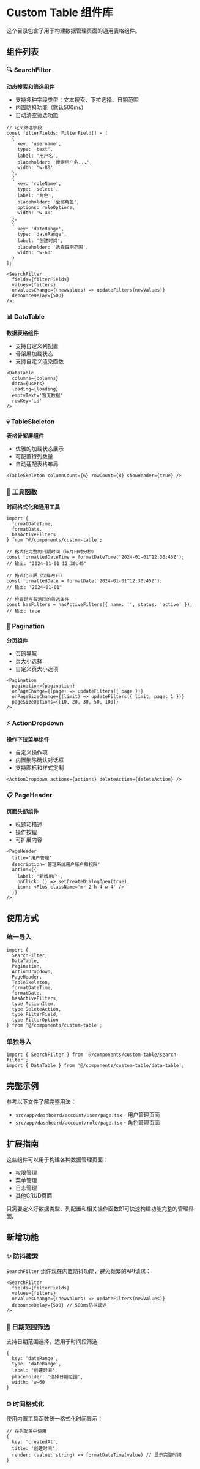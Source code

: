# Custom Table 组件库

这个目录包含了用于构建数据管理页面的通用表格组件。

## 组件列表

### 🔍 SearchFilter

**动态搜索和筛选组件**

- 支持多种字段类型：文本搜索、下拉选择、日期范围
- 内置防抖功能（默认500ms）
- 自动清空筛选功能

```tsx
// 定义筛选字段
const filterFields: FilterField[] = [
  {
    key: 'username',
    type: 'text',
    label: '用户名',
    placeholder: '搜索用户名...',
    width: 'w-80'
  },
  {
    key: 'roleName',
    type: 'select',
    label: '角色',
    placeholder: '全部角色',
    options: roleOptions,
    width: 'w-40'
  },
  {
    key: 'dateRange',
    type: 'dateRange',
    label: '创建时间',
    placeholder: '选择日期范围',
    width: 'w-60'
  }
];

<SearchFilter
  fields={filterFields}
  values={filters}
  onValuesChange={(newValues) => updateFilters(newValues)}
  debounceDelay={500}
/>;
```

### 📊 DataTable

**数据表格组件**

- 支持自定义列配置
- 骨架屏加载状态
- 支持自定义渲染函数

```tsx
<DataTable
  columns={columns}
  data={users}
  loading={loading}
  emptyText='暂无数据'
  rowKey='id'
/>
```

### 💀 TableSkeleton

**表格骨架屏组件**

- 优雅的加载状态展示
- 可配置行列数量
- 自动适配表格布局

```tsx
<TableSkeleton columnCount={6} rowCount={8} showHeader={true} />
```

### 🔧 工具函数

**时间格式化和通用工具**

```tsx
import {
  formatDateTime,
  formatDate,
  hasActiveFilters
} from '@/components/custom-table';

// 格式化完整的日期时间（年月日时分秒）
const formattedDateTime = formatDateTime('2024-01-01T12:30:45Z');
// 输出: "2024-01-01 12:30:45"

// 格式化日期（仅年月日）
const formattedDate = formatDate('2024-01-01T12:30:45Z');
// 输出: "2024-01-01"

// 检查是否有活跃的筛选条件
const hasFilters = hasActiveFilters({ name: '', status: 'active' });
// 输出: true
```

### 📄 Pagination

**分页组件**

- 页码导航
- 页大小选择
- 自定义页大小选项

```tsx
<Pagination
  pagination={pagination}
  onPageChange={(page) => updateFilters({ page })}
  onPageSizeChange={(limit) => updateFilters({ limit, page: 1 })}
  pageSizeOptions={[10, 20, 30, 50, 100]}
/>
```

### ⚡ ActionDropdown

**操作下拉菜单组件**

- 自定义操作项
- 内置删除确认对话框
- 支持图标和样式定制

```tsx
<ActionDropdown actions={actions} deleteAction={deleteAction} />
```

### 📋 PageHeader

**页面头部组件**

- 标题和描述
- 操作按钮
- 可扩展内容

```tsx
<PageHeader
  title='用户管理'
  description='管理系统用户账户和权限'
  action={{
    label: '新增用户',
    onClick: () => setCreateDialogOpen(true),
    icon: <Plus className='mr-2 h-4 w-4' />
  }}
/>
```

## 使用方式

### 统一导入

```tsx
import {
  SearchFilter,
  DataTable,
  Pagination,
  ActionDropdown,
  PageHeader,
  TableSkeleton,
  formatDateTime,
  formatDate,
  hasActiveFilters,
  type ActionItem,
  type DeleteAction,
  type FilterField,
  type FilterOption
} from '@/components/custom-table';
```

### 单独导入

```tsx
import { SearchFilter } from '@/components/custom-table/search-filter';
import { DataTable } from '@/components/custom-table/data-table';
```

## 完整示例

参考以下文件了解完整用法：

- `src/app/dashboard/account/user/page.tsx` - 用户管理页面
- `src/app/dashboard/account/role/page.tsx` - 角色管理页面

## 扩展指南

这些组件可以用于构建各种数据管理页面：

- 权限管理
- 菜单管理
- 日志管理
- 其他CRUD页面

只需要定义好数据类型、列配置和相关操作函数即可快速构建功能完整的管理界面。

## 新增功能

### ✨ 防抖搜索

`SearchFilter` 组件现在内置防抖功能，避免频繁的API请求：

```tsx
<SearchFilter
  fields={filterFields}
  values={filters}
  onValuesChange={(newValues) => updateFilters(newValues)}
  debounceDelay={500} // 500ms防抖延迟
/>
```

### 📅 日期范围筛选

支持日期范围选择，适用于时间段筛选：

```tsx
{
  key: 'dateRange',
  type: 'dateRange',
  label: '创建时间',
  placeholder: '选择日期范围',
  width: 'w-60'
}
```

### ⏰ 时间格式化

使用内置工具函数统一格式化时间显示：

```tsx
// 在列配置中使用
{
  key: 'createdAt',
  title: '创建时间',
  render: (value: string) => formatDateTime(value) // 显示完整时间
}
```
